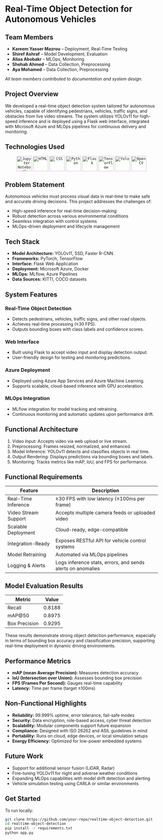 # Real-Time Object Detection for Autonomous Vehicles

## Team Members
- **Kareem Yasser Mazrou** – Deployment, Real-Time Testing  
- **Shiref Ashraf** – Model Development, Evaluation  
- **Aliaa Abobakr** – MLOps, Monitoring  
- **Shehab Ahmed** – Data Collection, Preprocessing  
- **Aya Mohamed** – Data Collection, Preprocessing  

_All team members contributed to documentation and system design._

## Project Overview

We developed a real-time object detection system tailored for autonomous vehicles, capable of identifying pedestrians, vehicles, traffic signs, and obstacles from live video streams. The system utilizes YOLOv11 for high-speed inference and is deployed using a Flask web interface, integrated with Microsoft Azure and MLOps pipelines for continuous delivery and monitoring.

## Technologies Used

<div align="center">
	<code><img width="50" src="https://raw.githubusercontent.com/marwin1991/profile-technology-icons/refs/heads/main/icons/jupyter_notebook.png" alt="Jupyter Notebook" title="Jupyter Notebook"/></code>
	<code><img width="50" src="https://raw.githubusercontent.com/marwin1991/profile-technology-icons/refs/heads/main/icons/html.png" alt="HTML" title="HTML"/></code>
	<code><img width="50" src="https://raw.githubusercontent.com/marwin1991/profile-technology-icons/refs/heads/main/icons/css.png" alt="CSS" title="CSS"/></code>
	<code><img width="50" src="https://raw.githubusercontent.com/marwin1991/profile-technology-icons/refs/heads/main/icons/python.png" alt="Python" title="Python"/></code>
	<code><img width="50" src="https://raw.githubusercontent.com/marwin1991/profile-technology-icons/refs/heads/main/icons/flask.png" alt="Flask" title="Flask"/></code>
	<code><img width="50" src="https://raw.githubusercontent.com/marwin1991/profile-technology-icons/refs/heads/main/icons/tensorflow.png" alt="TensorFlow" title="TensorFlow"/></code>
	<code><img width="50" src="[https://img.shields.io/badge/YOLOv11-FFCC00?style=for-the-badge&logo=OpenCV&logoColor=black](https://img.shields.io/badge/YOLOv11-FFCC00?style=for-the-badge&logo=OpenCV&logoColor=black
)" alt="Yolo" title="Yolo"/></code>
	<code><img width="50" src="https://upload.wikimedia.org/wikipedia/commons/3/32/OpenCV_Logo_with_text_svg_version.svg" alt="OpenCV" title="OpenCV"/></code>
</div>


## Problem Statement

Autonomous vehicles must process visual data in real-time to make safe and accurate driving decisions. This project addresses the challenges of:
- High-speed inference for real-time decision-making  
- Robust detection across various environmental conditions  
- Seamless integration with control systems  
- MLOps-driven deployment and lifecycle management

## Tech Stack

- **Model Architecture:** YOLOv11, SSD, Faster R-CNN  
- **Frameworks:** PyTorch, TensorFlow  
- **Interface:** Flask Web Application  
- **Deployment:** Microsoft Azure, Docker  
- **MLOps:** MLflow, Azure Pipelines  
- **Data Sources:** KITTI, COCO datasets  

## System Features

### Real-Time Object Detection
- Detects pedestrians, vehicles, traffic signs, and other road objects.
- Achieves real-time processing (≥30 FPS).
- Outputs bounding boxes with class labels and confidence scores.

### Web Interface
- Built using Flask to accept video input and display detection output.
- User-friendly design for testing and monitoring predictions.

### Azure Deployment
- Deployed using Azure App Services and Azure Machine Learning.
- Supports scalable, cloud-based inference with GPU acceleration.

### MLOps Integration
- MLflow integration for model tracking and retraining.
- Continuous monitoring and automatic updates upon performance drift.

## Functional Architecture

1. Video Input: Accepts video via web upload or live stream.
2. Preprocessing: Frames resized, normalized, and enhanced.
3. Model Inference: YOLOv11 detects and classifies objects in real time.
4. Output Rendering: Displays predictions via bounding boxes and labels.
5. Monitoring: Tracks metrics like mAP, IoU, and FPS for performance.

## Functional Requirements

| Feature                          | Description |
|----------------------------------|-------------|
| Real-Time Inference              | ≥30 FPS with low latency (≤100ms per frame) |
| Video Stream Support             | Accepts multiple camera feeds or uploaded video |
| Scalable Deployment              | Cloud-ready, edge-compatible |
| Integration-Ready                | Exposes RESTful API for vehicle control systems |
| Model Retraining                 | Automated via MLOps pipelines |
| Logging & Alerts                 | Logs inference stats, errors, and sends alerts on anomalies |

## Model Evaluation Results

| Metric         | Value   |
|----------------|---------|
| Recall         | 0.8188  |
| mAP@50         | 0.8975  |
| Box Precision  | 0.9295  |

These results demonstrate strong object detection performance, especially in terms of bounding box accuracy and classification precision, supporting real-time deployment in dynamic driving environments.

## Performance Metrics

- **mAP (mean Average Precision):** Measures detection accuracy  
- **IoU (Intersection over Union):** Assesses bounding box precision  
- **FPS (Frames Per Second):** Gauges real-time capability  
- **Latency:** Time per frame (target ≤100ms)  

## Non-Functional Highlights

- **Reliability:** 99.999% uptime, error tolerance, fail-safe modes  
- **Security:** Data encryption, role-based access, cyber threat detection  
- **Scalability:** Modular components support future expansion  
- **Compliance:** Designed with ISO 26262 and ASIL guidelines in mind  
- **Portability:** Runs on cloud, edge devices, or local simulation setups  
- **Energy Efficiency:** Optimized for low-power embedded systems  

## Future Work

- Support for additional sensor fusion (LiDAR, Radar)
- Fine-tuning YOLOv11 for night and adverse weather conditions
- Expanding MLOps capabilities with model drift detection and alerting
- Vehicle simulation testing using CARLA or similar environments

## Get Started

To run locally:
```bash
git clone https://github.com/your-repo/realtime-object-detection.git
cd realtime-object-detection
pip install -r requirements.txt
python app.py

